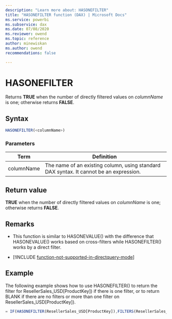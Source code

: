 ```yaml
---
description: "Learn more about: HASONEFILTER"
title: "HASONEFILTER function (DAX) | Microsoft Docs"
ms.service: powerbi 
ms.subservice: dax 
ms.date: 07/08/2020
ms.reviewer: owend
ms.topic: reference
author: minewiskan
ms.author: owend 
recommendations: false

---
```

# HASONEFILTER

Returns **TRUE** when the number of directly filtered values on *columnName* is one; otherwise returns **FALSE**.  
  
## Syntax  
  
```js
HASONEFILTER(<columnName>)  
```
  
### Parameters  

|Term|Definition|  
|--------|--------------|  
| columnName   |  The name of an existing column, using standard DAX syntax. It cannot be an expression.  |  
  
## Return value

**TRUE** when the number of directly filtered values on *columnName* is one; otherwise returns **FALSE**.  
  
## Remarks  
  
- This function is similar to HASONEVALUE() with the difference that HASONEVALUE() works based on cross-filters while HASONEFILTER() works by a direct filter.  

- [!INCLUDE [function-not-supported-in-directquery-mode](includes/function-not-supported-in-directquery-mode.md)]

## Example

The following example shows how to use HASONEFILTER() to return the filter for   ResellerSales_USD[ProductKey]) if there is one filter, or to return BLANK if there are no filters or more than one filter on ResellerSales_USD[ProductKey]).  
  
```js
= IF(HASONEFILTER(ResellerSales_USD[ProductKey]),FILTERS(ResellerSales_USD[ProductKey]),BLANK())  
```
